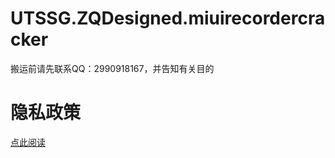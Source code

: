 # UTSSG.ZQDesigned.miuirecordercracker
搬运前请先联系QQ：2990918167，并告知有关目的

# 隐私政策
[点此阅读](https://github.com/Xposed-Modules-Repo/UTSSG.ZQDesigned.miuirecordercracker/blob/main/DOC/Privacy.md)
